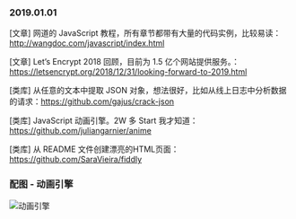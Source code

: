 ### 2019.01.01

[文章] 网道的 JavaScript 教程，所有章节都带有大量的代码实例，比较易读：<http://wangdoc.com/javascript/index.html>

[文章] Let’s Encrypt 2018 回顾，目前为 1.5 亿个网站提供服务。：<https://letsencrypt.org/2018/12/31/looking-forward-to-2019.html>

[类库] 从任意的文本中提取 JSON 对象，想法很好，比如从线上日志中分析数据的请求：<https://github.com/gajus/crack-json>

[类库] JavaScript 动画引擎。2W 多 Start 我才知道：<https://github.com/juliangarnier/anime>

[类库] 从 README 文件创建漂亮的HTML页面：<https://github.com/SaraVieira/fiddly>

### 配图 - 动画引擎
![动画引擎](https://camo.githubusercontent.com/71011d7f50af966d2ed40066c2cb9f2d48f6a9cd/687474703a2f2f616e696d656a732e636f6d2f646f63756d656e746174696f6e2f6173736574732f696d672f726561646d652f616e696d2d706172616d65746572732e676966)
